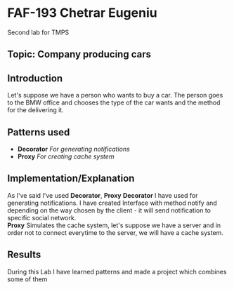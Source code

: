# FAF-193 Chetrar Eugeniu
Second lab for TMPS

## Topic: Company producing cars

## Introduction

Let's suppose we have a person who wants to buy a car. The person goes to the BMW office and chooses the type of the car wants and the method for the delivering it.

## Patterns used
- **Decorator** *For generating notifications*
- **Proxy** *For creating cache system*

## Implementation/Explanation

As I've said I've used **Decorator**, **Proxy**
**Decorator** I have used for generating notifications. I have created Interface with method notify
and depending on the way chosen by the client - it will send notification to specific social network.  
**Proxy** Simulates the cache system, let's suppose we have a server and in order not to connect everytime
to the server, we will have a cache system. 

## Results
During this Lab I have learned patterns and made a project which combines some of them
